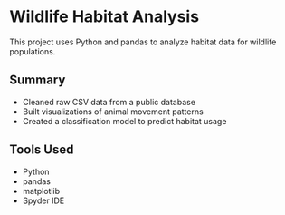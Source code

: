 # Wildlife Habitat Analysis

This project uses Python and pandas to analyze habitat data for wildlife populations.

## Summary

- Cleaned raw CSV data from a public database
- Built visualizations of animal movement patterns
- Created a classification model to predict habitat usage

## Tools Used
- Python
- pandas
- matplotlib
- Spyder IDE 
